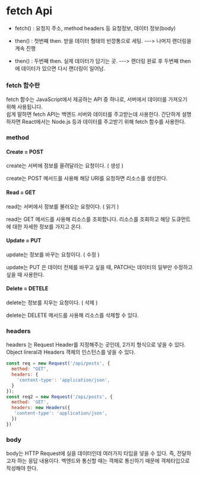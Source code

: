 # fetch Api
- fetch() : 요청지 주소, method headers 등 요청정보, 데이터 정보(body)

- then() : 첫번째 then. 받을 데이터 형태의 빈깡통으로 세팅.  ---> 나머지 랜더링을 계속 진행

- then() : 두번째 then. 실제 데이터가 담기는 곳. ---> 랜더링 완료 후 두번째 then에 데이터가 있으면 다시 랜더링이 일어남.


### fetch 함수란 

fetch 함수는 JavaScript에서 제공하는 API 중 하나로, 서버에서 데이터를 가져오기 위해 사용됩니다.<br/>
쉽게 말하면 fetch API는 백엔드 서버와 데이터를 주고받는데 사용한다. 간단하게 설명하자면 React에서는 
Node.js 등과 데이터를 주고받기 위해 fetch 함수를 사용한다.

### method

#### Create = POST
create는 서버에 정보를 올려달라는 요청이다. ( 생성 )

create는 POST 메서드를 사용해 해당 URI를 요청하면 리소스를 생성한다.

#### Read = GET
read는 서버에서 정보를 불러오는 요청이다. ( 읽기 ) 

read는 GET 메서드를 사용해 리소스를 조회합니다. 리소스를 조회하고 해당 도큐먼트에 대한 자세한 정보를 가지고 온다.

#### Update = PUT
update는 정보를 바꾸는 요청이다. ( 수정 ) 

update는 PUT 은 데이터 전체를 바꾸고 싶을 때, PATCH는 데이터의 일부만 수정하고 싶을 때 사용한다.

#### Delete = DETELE
delete는 정보를 지우는 요청이다. ( 삭제 )

delete는 DELETE 메서드를 사용해 리소스를 삭제할 수 있다.

### headers
headers 는 Request Header를 지정해주는 곳인데, 2가지 형식으로 넣을 수 있다.
Object lireral과 Headers 객체의 인스턴스를 넣을 수 있다.

``` jsx
const req = new Request('/api/posts', {
  method: "GET",
  headers: {
    'content-type': 'application/json',
  }
});
const req2 = new Request('/api/posts', {
  method: 'GET',
  headers: new Headers({
   'content-type': 'application/json',
  })
})
```

### body
body는 HTTP Request에 실을 데이터인데 여러가지 타입을 넣을 수 있다.
즉, 전달하고자 하는 응답 내용이다. 백엔드와 통신할 때는 객체로 통신하기 때문에 객체타입으로 작성해야 한다.